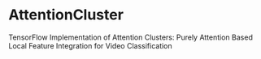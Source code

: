 # AttentionCluster
TensorFlow Implementation of Attention Clusters: Purely Attention Based Local Feature Integration for Video Classification
